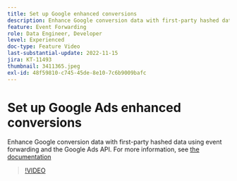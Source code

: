 ```yaml
---
title: Set up Google enhanced conversions
description: Enhance Google conversion data with first-party hashed data using event forwarding and the Google Ads API.
feature: Event Forwarding
role: Data Engineer, Developer
level: Experienced
doc-type: Feature Video
last-substantial-update: 2022-11-15
jira: KT-11493
thumbnail: 3411365.jpeg
exl-id: 48f59810-c745-45de-8e10-7c6b9009bafc
---
```

# Set up Google Ads enhanced conversions

Enhance Google conversion data with first-party hashed data using event forwarding and the Google Ads API. For more information, see [the documentation](https://experienceleague.adobe.com/docs/experience-platform/tags/extensions/adobe/google-ads-enhanced-conversions/overview.html)

>[!VIDEO](https://video.tv.adobe.com/v/3411365/?quality=12&learn=on)
